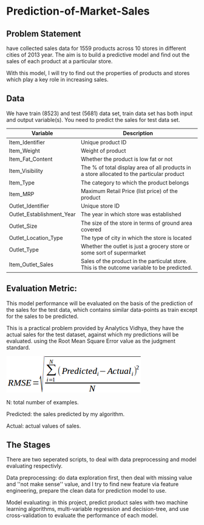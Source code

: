 # Prediction-of-Market-Sales

## Problem Statement

have collected sales data for 1559 products across 10 stores in different cities of 2013 year. The aim is to build a predictive model and find out the sales of each product at a particular store.

With this model, I will try to find out the properties of products and stores which play a key role in increasing sales.

 
## Data
We have train (8523) and test (5681) data set, train data set has both input and output variable(s). You need to predict the sales for test data set.


| Variable| Description|
|----------------------|-------------------------------|
| Item_Identifier| Unique product ID|
| Item_Weight| Weight of product|
| Item_Fat_Content| Whether the product is low fat or not|
| Item_Visibility| The % of total display area of all products in a store allocated to the particular product|
| Item_Type| The category to which the product belongs|
| Item_MRP| Maximum Retail Price (list price) of the product|
| Outlet_Identifier| Unique store ID|
| Outlet_Establishment_Year| The year in which store was established|
| Outlet_Size| The size of the store in terms of ground area covered|
| Outlet_Location_Type| The type of city in which the store is located|
| Outlet_Type| Whether the outlet is just a grocery store or some sort of supermarket|
| Item_Outlet_Sales| Sales of the product in the particulat store. This is the outcome variable to be predicted.|


## Evaluation Metric:

This model performance will be evaluated on the basis of the prediction of the sales for the test data, which contains similar data-points as train except for the sales to be predicted.

This is a practical problem provided by Analytics Vidhya, they have the actual sales for the test dataset, against which my predictions will be evaluated. using the Root Mean Square Error value as the judgment standard.

![title](rmse_1.png)


N: total number of examples.

Predicted: the sales predicted by my algorithm.

Actual: actual values of sales.

## The Stages

There are two seperated scripts, to deal with data preprocessing and model evaluating respectivly.

Data preprocessing: do data exploration first, then deal with missing value and ''not make sense'' value, and I try to find new feature via feature engineering, prepare the clean data for prediction model to use.

Model evaluating: in this project, predict product sales with two machine learning algorithms, multi-variable regression and decision-tree, and use cross-validation to evaluate the performance of each model. 
 
